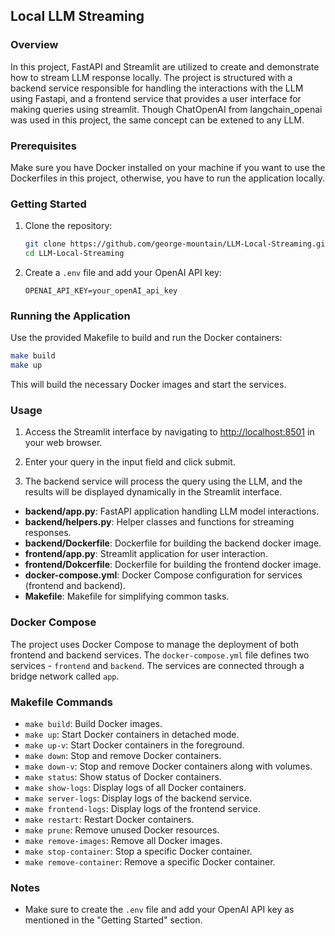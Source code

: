 
## Local LLM Streaming

### Overview

In this project, FastAPI and Streamlit are utilized to create and demonstrate how to stream LLM response locally. The project is structured with a backend service responsible for handling the interactions with the LLM using Fastapi, and a frontend service that provides a user interface for making queries using streamlit. Though ChatOpenAI from langchain_openai was used in this project, the same concept can be extened to any LLM. 

### Prerequisites

Make sure you have Docker installed on your machine if you want to use the Dockerfiles in this project, otherwise, you have to run the application locally.

### Getting Started

1. Clone the repository:

   ```bash
   git clone https://github.com/george-mountain/LLM-Local-Streaming.git
   cd LLM-Local-Streaming
   ```

2. Create a `.env` file and add your OpenAI API key:

   ```env
   OPENAI_API_KEY=your_openAI_api_key
   ```

### Running the Application

Use the provided Makefile to build and run the Docker containers:

```bash
make build
make up
```

This will build the necessary Docker images and start the services.

### Usage

1. Access the Streamlit interface by navigating to [http://localhost:8501](http://localhost:8501) in your web browser.

2. Enter your query in the input field and click submit.

3. The backend service will process the query using the LLM, and the results will be displayed dynamically in the Streamlit interface.



- **backend/app.py**: FastAPI application handling LLM model interactions.
- **backend/helpers.py**: Helper classes and functions for streaming responses.
- **backend/Dockerfile**: Dockerfile for building the backend docker image.
- **frontend/app.py**: Streamlit application for user interaction.
- **frontend/Dokcerfile**: Dockerfile for building the frontend docker image.
- **docker-compose.yml**: Docker Compose configuration for services (frontend and backend).
- **Makefile**: Makefile for simplifying common tasks.

### Docker Compose

The project uses Docker Compose to manage the deployment of both frontend and backend services. The `docker-compose.yml` file defines two services - `frontend` and `backend`. The services are connected through a bridge network called `app`.

### Makefile Commands

- `make build`: Build Docker images.
- `make up`: Start Docker containers in detached mode.
- `make up-v`: Start Docker containers in the foreground.
- `make down`: Stop and remove Docker containers.
- `make down-v`: Stop and remove Docker containers along with volumes.
- `make status`: Show status of Docker containers.
- `make show-logs`: Display logs of all Docker containers.
- `make server-logs`: Display logs of the backend service.
- `make frontend-logs`: Display logs of the frontend service.
- `make restart`: Restart Docker containers.
- `make prune`: Remove unused Docker resources.
- `make remove-images`: Remove all Docker images.
- `make stop-container`: Stop a specific Docker container.
- `make remove-container`: Remove a specific Docker container.

### Notes

- Make sure to create the `.env` file and add your OpenAI API key as mentioned in the "Getting Started" section.

